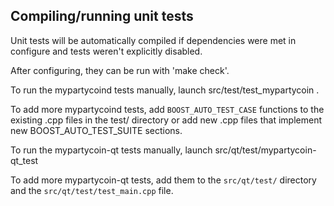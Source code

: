 Compiling/running unit tests
------------------------------------

Unit tests will be automatically compiled if dependencies were met in configure
and tests weren't explicitly disabled.

After configuring, they can be run with 'make check'.

To run the mypartycoind tests manually, launch src/test/test_mypartycoin .

To add more mypartycoind tests, add `BOOST_AUTO_TEST_CASE` functions to the existing
.cpp files in the test/ directory or add new .cpp files that
implement new BOOST_AUTO_TEST_SUITE sections.

To run the mypartycoin-qt tests manually, launch src/qt/test/mypartycoin-qt_test

To add more mypartycoin-qt tests, add them to the `src/qt/test/` directory and
the `src/qt/test/test_main.cpp` file.
